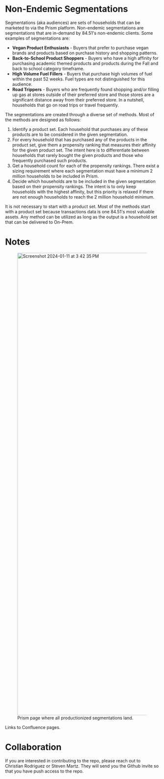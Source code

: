# Non-Endemic Segmentations
Segmentations (aka audiences) are sets of households that can be marketed to via the Prism platform. Non-endemic segmentations are segmentations that are in-demand by 84.51's non-endemic clients. Some examples of segmentations are:

* **Vegan Product Enthusiasts** - Buyers that prefer to purchase vegan brands and products based on purchase history and shopping patterns.
* **Back-to-School Product Shoppers** - Buyers who have a high affinity for purchasing academic themed products and products during the Fall and back to school category timeframe.
* **High Volume Fuel Fillers** - Buyers that purchase high volumes of fuel within the past 52 weeks. Fuel types are not distinguished for this audience.
* **Road Trippers** - Buyers who are frequently found shopping and/or filling up gas at stores outside of their preferred store and those stores are a significant distance away from their preferred store. In a nutshell, households that go on road trips or travel frequently.

The segmentations are created through a diverse set of methods. Most of the methods are designed as follows:

1) Identify a product set. Each household that purchases any of these products are to be considered in the given segmentation.
2) For every household that has purchased any of the products in the product set, give them a propensity ranking that measures their affinity for the given product set. The intent here is to differentiate between households that rarely bought the given products and those who frequently purchased such products.
3) Get a household count for each of the propensity rankings. There exist a sizing requirement where each segmentation must have a minimum 2 million households to be included in Prism.
4) Decide which households are to be included in the given segmentation based on their propensity rankings. The intent is to only keep households with the highest affinity, but this priority is relaxed if there are not enough households to reach the 2 million household minimum.

It is not necessary to start with a product set. Most of the methods start with a product set because transactions data is one 84.51's most valuable assets. Any method can be utilized as long as the output is a household set that can be delivered to On-Prem.

# Notes
<figure>
  <img width="1509" alt="Screenshot 2024-01-11 at 3 42 35 PM" src="https://github.com/christianrodriguez-8451/non_endemic_segmentations/assets/129775077/cfca9f9a-dadd-4ebe-8c3d-6d8b3fdfc3d2">
  <figcaption>Prism page where all productionized segmentations land.</figcaption>
</figure>


Links to Confluence pages.


# Collaboration
If you are interested in contributing to the repo, please reach out to Christian Rodriguez or Steven Martz. They will send you the Github invite so that you have push access to the repo.
